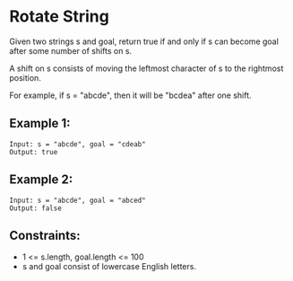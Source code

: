 # Rotate String

Given two strings s and goal, return true if and only if s can become goal after some number of shifts on s.

A shift on s consists of moving the leftmost character of s to the rightmost position.

For example, if s = "abcde", then it will be "bcdea" after one shift.

## Example 1:

```
Input: s = "abcde", goal = "cdeab"
Output: true
```

## Example 2:

```
Input: s = "abcde", goal = "abced"
Output: false
```

## Constraints:

- 1 <= s.length, goal.length <= 100
- s and goal consist of lowercase English letters.
